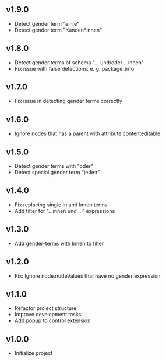 ## v1.9.0
- Detect gender term "ein:e"
- Detect gender term "Kunden*innen"

## v1.8.0
- Detect gender terms of schema "... und/oder ...innen"
- Fix issue with false detections: e. g. package_info

## v1.7.0
- Fix issue in detecting gender terms correctly

## v1.6.0
- Ignore nodes that has a parent with attribute contenteditable

## v1.5.0
- Detect gender terms with "oder"
- Detect special gender term "jede:r"

## v1.4.0
- Fix replacing single In and Innen terms
- Add filter for "...innen und ..." expressions

## v1.3.0
- Add gender-terms with Innen to filter

## v1.2.0
- Fix: Ignore node.nodeValues that have no gender expression

## v1.1.0
- Refactor project structure
- Improve development tasks
- Add popup to control extension

## v1.0.0
- Initialize project
